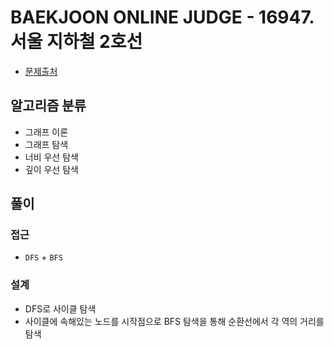 # BAEKJOON ONLINE JUDGE - 16947. 서울 지하철 2호선

- [문제출처](https://www.acmicpc.net/problem/16947 '16947. 서울 지하철 2호선')

## 알고리즘 분류

- 그래프 이론
- 그래프 탐색
- 너비 우선 탐색
- 깊이 우선 탐색

## 풀이

### 접근

- `DFS` + `BFS`

### 설계

- DFS로 사이클 탐색
- 사이클에 속해있는 노드를 시작점으로 BFS 탐색을 통해 순환선에서 각 역의 거리를 탐색
